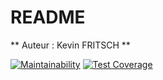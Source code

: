 # README 

** Auteur : Kevin FRITSCH **

 
[![Maintainability](https://api.codeclimate.com/v1/badges/0009cb4b7a0ad6119ab0/maintainability)](https://codeclimate.com/github/KevinFritsch/backend/maintainability)  [![Test Coverage](https://api.codeclimate.com/v1/badges/0009cb4b7a0ad6119ab0/test_coverage)](https://codeclimate.com/github/KevinFritsch/backend/test_coverage)



